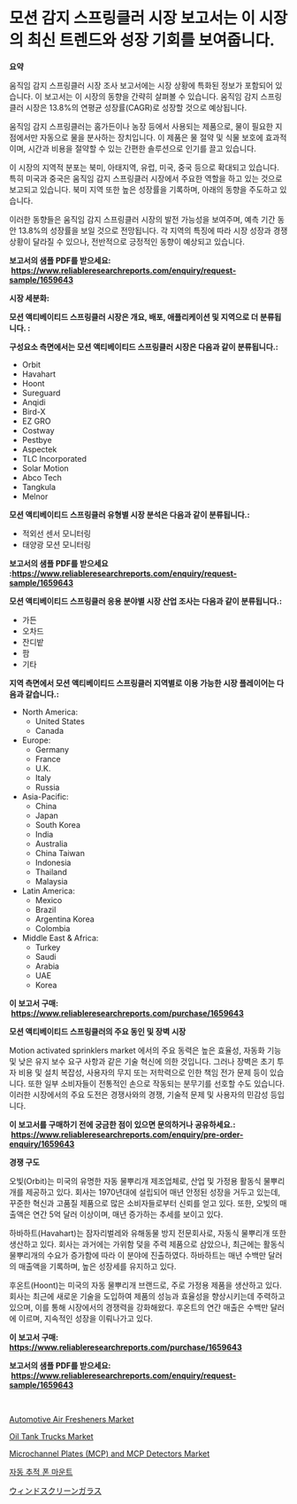 <p><h1>모션 감지 스프링클러 시장 보고서는 이 시장의 최신 트렌드와 성장 기회를 보여줍니다.</h1></p><p><strong>요약</strong></p>
<p><p>움직임 감지 스프링클러 시장 조사 보고서에는 시장 상황에 특화된 정보가 포함되어 있습니다. 이 보고서는 이 시장의 동향을 간략히 살펴볼 수 있습니다. 움직임 감지 스프링클러 시장은 13.8%의 연평균 성장률(CAGR)로 성장할 것으로 예상됩니다.</p><p>움직임 감지 스프링클러는 홈가든이나 농장 등에서 사용되는 제품으로, 물이 필요한 지점에서만 자동으로 물을 분사하는 장치입니다. 이 제품은 물 절약 및 식물 보호에 효과적이며, 시간과 비용을 절약할 수 있는 간편한 솔루션으로 인기를 끌고 있습니다.</p><p>이 시장의 지역적 분포는 북미, 아태지역, 유럽, 미국, 중국 등으로 확대되고 있습니다. 특히 미국과 중국은 움직임 감지 스프링클러 시장에서 주요한 역할을 하고 있는 것으로 보고되고 있습니다. 북미 지역 또한 높은 성장률을 기록하며, 아래의 동향을 주도하고 있습니다.</p><p>이러한 동향들은 움직임 감지 스프링클러 시장의 발전 가능성을 보여주며, 예측 기간 동안 13.8%의 성장률을 보일 것으로 전망됩니다. 각 지역의 특징에 따라 시장 성장과 경쟁 상황이 달라질 수 있으나, 전반적으로 긍정적인 동향이 예상되고 있습니다.</p></p>
<p><strong>보고서의 샘플 PDF를 받으세요: &nbsp;<a href="https://www.reliableresearchreports.com/enquiry/request-sample/1659643">https://www.reliableresearchreports.com/enquiry/request-sample/1659643</a></strong></p>
<p><strong>시장 세분화:</strong></p>
<p><strong> 모션 액티베이티드 스프링클러 시장은 개요, 배포, 애플리케이션 및 지역으로 더 분류됩니다. :</strong></p>
<p><strong>구성요소 측면에서는 모션 액티베이티드 스프링클러 시장은 다음과 같이 분류됩니다.:</strong></p>
<p><ul><li>Orbit</li><li>Havahart</li><li>Hoont</li><li>Sureguard</li><li>Anqidi</li><li>Bird-X</li><li>EZ GRO</li><li>Costway</li><li>Pestbye</li><li>Aspectek</li><li>TLC Incorporated</li><li>Solar Motion</li><li>Abco Tech</li><li>Tangkula</li><li>Melnor</li></ul></p>
<p><strong> 모션 액티베이티드 스프링클러 유형별 시장 분석은 다음과 같이 분류됩니다.:</strong></p>
<p><ul><li>적외선 센서 모니터링</li><li>태양광 모션 모니터링</li></ul></p>
<p><strong>보고서의 샘플 PDF를 받으세요 :<a href="https://www.reliableresearchreports.com/enquiry/request-sample/1659643">https://www.reliableresearchreports.com/enquiry/request-sample/1659643</a></strong></p>
<p><strong> 모션 액티베이티드 스프링클러 응용 분야별 시장 산업 조사는 다음과 같이 분류됩니다.:</strong></p>
<p><ul><li>가든</li><li>오차드</li><li>잔디밭</li><li>팜</li><li>기타</li></ul></p>
<p><strong>지역 측면에서 모션 액티베이티드 스프링클러 지역별로 이용 가능한 시장 플레이어는 다음과 같습니다.:</strong></p>
<p><ul>
    <li>
        North America:
        <ul>
            <li>United States</li>
            <li>Canada</li>
        </ul>
    </li>
    <li>
        Europe:
        <ul>
            <li>Germany</li>
            <li>France</li>
            <li>U.K.</li>
            <li>Italy</li>
            <li>Russia</li>
        </ul>
    </li>
    <li>
        Asia-Pacific:
        <ul>
            <li>China</li>
            <li>Japan</li>
            <li>South Korea</li>
            <li>India</li>
            <li>Australia</li>
            <li>China Taiwan</li>
            <li>Indonesia</li>
            <li>Thailand</li>
            <li>Malaysia</li>
        </ul>
    </li>
    <li>
        Latin America:
        <ul>
            <li>Mexico</li>
            <li>Brazil</li>
            <li>Argentina Korea</li>
            <li>Colombia</li>
        </ul>
    </li>
    <li>
        Middle East & Africa:
        <ul>
            <li>Turkey</li>
            <li>Saudi</li>
            <li>Arabia</li>
            <li>UAE</li>
            <li>Korea</li>
        </ul>
    </li>
    </ul></p>
<p><strong>이 보고서 구매: &nbsp;<a href="https://www.reliableresearchreports.com/purchase/1659643">https://www.reliableresearchreports.com/purchase/1659643</a></strong></p>
<p><strong>모션 액티베이티드 스프링클러의 주요 동인 및 장벽 시장</strong></p>
<p><p>Motion activated sprinklers market 에서의 주요 동력은 높은 효율성, 자동화 기능 및 낮은 유지 보수 요구 사항과 같은 기술 혁신에 의한 것입니다. 그러나 장벽은 초기 투자 비용 및 설치 복잡성, 사용자의 무지 또는 저학력으로 인한 책임 전가 문제 등이 있습니다. 또한 일부 소비자들이 전통적인 손으로 작동되는 분무기를 선호할 수도 있습니다. 이러한 시장에서의 주요 도전은 경쟁사와의 경쟁, 기술적 문제 및 사용자의 민감성 등입니다.</p></p>
<p><strong>이 보고서를 구매하기 전에 궁금한 점이 있으면 문의하거나 공유하세요.: &nbsp;<a href="https://www.reliableresearchreports.com/enquiry/pre-order-enquiry/1659643">https://www.reliableresearchreports.com/enquiry/pre-order-enquiry/1659643</a></strong></p>
<p><strong>경쟁 구도</strong></p>
<p><p>오빛(Orbit)는 미국의 유명한 자동 물뿌리개 제조업체로, 산업 및 가정용 활동식 물뿌리개를 제공하고 있다. 회사는 1970년대에 설립되어 매년 안정된 성장을 거두고 있는데, 꾸준한 혁신과 고품질 제품으로 많은 소비자들로부터 신뢰를 얻고 있다. 또한, 오빛의 매출액은 연간 5억 달러 이상이며, 매년 증가하는 추세를 보이고 있다.</p><p>하바하트(Havahart)는 잠자리벌레와 유해동물 방지 전문회사로, 자동식 물뿌리개 또한 생산하고 있다. 회사는 과거에는 가위함 덫을 주력 제품으로 삼았으나, 최근에는 활동식 물뿌리개의 수요가 증가함에 따라 이 분야에 진출하였다. 하바하트는 매년 수백만 달러의 매출액을 기록하며, 높은 성장세를 유지하고 있다.</p><p>후온트(Hoont)는 미국의 자동 물뿌리개 브랜드로, 주로 가정용 제품을 생산하고 있다. 회사는 최근에 새로운 기술을 도입하여 제품의 성능과 효율성을 향상시키는데 주력하고 있으며, 이를 통해 시장에서의 경쟁력을 강화해왔다. 후온트의 연간 매출은 수백만 달러에 이르며, 지속적인 성장을 이뤄나가고 있다.</p></p>
<p><strong>이 보고서 구매: &nbsp; <a href="https://www.reliableresearchreports.com/purchase/1659643">https://www.reliableresearchreports.com/purchase/1659643</a></strong></p>
<p><strong>보고서의 샘플 PDF를 받으세요: &nbsp;<a href="https://www.reliableresearchreports.com/enquiry/request-sample/1659643">https://www.reliableresearchreports.com/enquiry/request-sample/1659643</a></strong><strong></strong></p>
<p>&nbsp;</p>
<p><p><a href="https://issuu.com/reportprime-2/docs/automotive-air-fresheners-market-size-2030.pptx">Automotive Air Fresheners Market</a></p><p><a href="https://issuu.com/reportprime-2/docs/oil-tank-trucks-market-size-2030.pptx">Oil Tank Trucks Market</a></p><p><a href="https://github.com/lylyparadise/Market-Research-Report-List-2/blob/main/microchannel-plates-mcp-and-mcp-detectors-market.md">Microchannel Plates (MCP) and MCP Detectors Market</a></p><p><a href="https://github.com/vsap75a286l/Market-Research-Report-List-1/blob/main/403297012748.md">자동 추적 폰 마운트</a></p><p><a href="https://github.com/NashBeahan2023/Market-Research-Report-List-1/blob/main/876003813792.md">ウィンドスクリーンガラス</a></p></p>